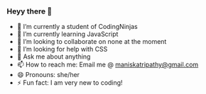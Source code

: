 ### Heyy there 👋


- 🔭 I’m currently a student of CodingNinjas
- 🌱 I’m currently learning JavaScript
- 👯 I’m looking to collaborate on none at the moment
- 🤔 I’m looking for help with CSS
- 💬 Ask me about anything
- 📫 How to reach me: Email me @ maniskatripathy@gmail.com
- 😄 Pronouns: she/her
- ⚡ Fun fact: I am very new to coding!
